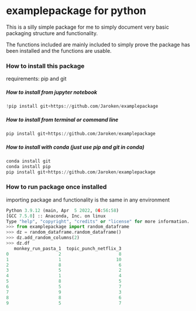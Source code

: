 # examplepackage for python

This is a silly simple package for me to simply document very basic packaging structure and functionality.

The functions included are mainly included to simply prove the package has been installed and the functions are usable.

### How to install this package
requirements: pip and git
##### How to install from jupyter notebook
```python
!pip install git+https://github.com/Jaroken/examplepackage
```
##### How to install from terminal or command line
```python
pip install git+https://github.com/Jaroken/examplepackage
```

##### How to install with conda (just use pip and git in conda)
```python
conda install git
conda install pip
pip install git+https://github.com/Jaroken/examplepackage
```
### How to run package once installed 
importing package and functionality is the same in any environment
```python 
Python 3.9.12 (main, Apr  5 2022, 06:56:58) 
[GCC 7.5.0] :: Anaconda, Inc. on linux
Type "help", "copyright", "credits" or "license" for more information.
>>> from examplepackage import random_dataframe
>>> dz = random_dataframe.random_dataframe()
>>> dz.add_random_columns(2)
>>> dz.df
   monkey_run_pasta_1  topic_punch_netflix_3
0                   2                      8
1                   1                     10
2                   8                      6
3                   5                      2
4                   1                      4
5                   8                      5
6                   5                      7
7                   9                      3
8                   8                      6
9                   5                      7

```